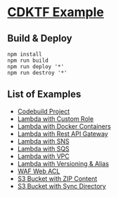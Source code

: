 # [CDKTF Example](https://github.com/sfvishalgupta/cdktf-examples)

## Build & Deploy

```shell
npm install
npm run build
npm run deploy '*'
npm run destroy '*'
```

## List of Examples 

* [Codebuild Project](./src/apps/CodebuildProject/README.md)
* [Lambda with Custom Role](./src/apps/LambdaWithCustomRole/README.md)
* [Lambda with Docker Containers](./src/apps/LambdaWithDocker/README.md)
* [Lambda with Rest API Gateway](./src/apps/LambdaWithRestAPIGateway/README.md)
* [Lambda with SNS](./src/apps/LambdaWithSNS/README.md)
* [Lambda with SQS](./src/apps/LambdaWithSQS/README.md)
* [Lambda with VPC](./src/apps/LambdaWithVPC/README.md)
* [Lambda with Versioning & Alias](./src/apps/LambdaWithVersionAndAlias/README.md)
* [WAF Web ACL](./src/apps/WAFWebACL/README.md)
* [S3 Bucket with ZIP Content](./src/apps/S3BucketWithZipContent/README.md)
* [S3 Bucket with Sync Directory](./src/apps/S3BucketWithSyncDir/README.md)